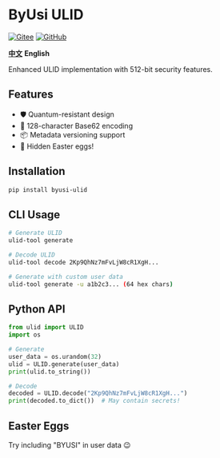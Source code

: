 # ByUsi ULID

[![Gitee](https://img.shields.io/badge/Gitee-ByUsi-red)](https://gitee.com/byusi/ulid)
[![GitHub](https://img.shields.io/badge/GitHub-ByUsi-blue)](https://github.com/ByUsiTeam/ulid)

**[中文](README_zh-cn.md)** **English**

Enhanced ULID implementation with 512-bit security features.

## Features
- 🛡️ Quantum-resistant design
- 🔢 128-character Base62 encoding
- 📦 Metadata versioning support
- 🎉 Hidden Easter eggs!

## Installation
```bash
pip install byusi-ulid
```

## CLI Usage
```bash
# Generate ULID
ulid-tool generate

# Decode ULID
ulid-tool decode 2Kp9QhNz7mFvLjW8cR1XgH...

# Generate with custom user data
ulid-tool generate -u a1b2c3... (64 hex chars)
```

## Python API
```python
from ulid import ULID
import os

# Generate
user_data = os.urandom(32)
ulid = ULID.generate(user_data)
print(ulid.to_string())

# Decode
decoded = ULID.decode("2Kp9QhNz7mFvLjW8cR1XgH...")
print(decoded.to_dict())  # May contain secrets!
```

## Easter Eggs
Try including "BYUSI" in user data 😉